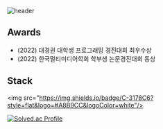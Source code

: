 ![header](https://capsule-render.vercel.app/api?type=cylinder&color=auto&height=100&section=header&text=wafla&fontSize=50)
## Awards
<ul>
        <li>(2022) 대경권 대학생 프로그래밍 경진대회 최우수상</li>
        <li>(2022) 한국멀티미디어학회 학부생 논문경진대회 동상</li>
</ul>

## Stack

<img src="https://img.shields.io/badge/C-3178C6?style=flat&logo=#A8B9CC&logoColor=white"/>

[![Solved.ac Profile](http://mazassumnida.wtf/api/v2/generate_badge?boj=jjangguzi)](https://solved.ac/jjangguzi/)
